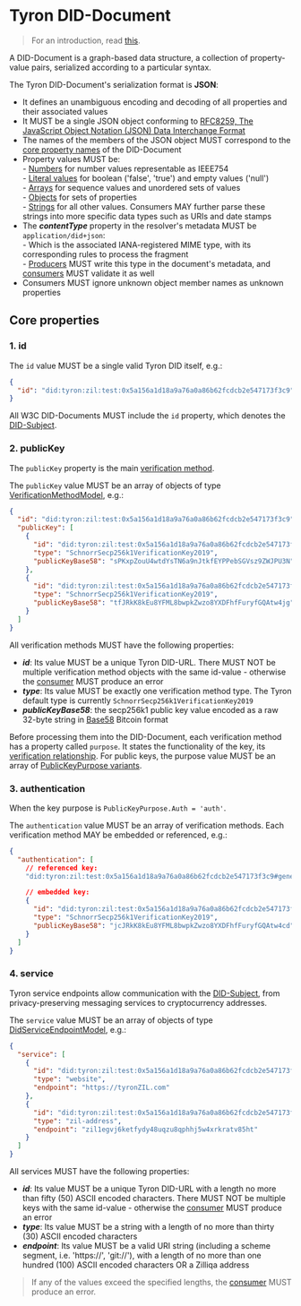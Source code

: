 # Tyron DID-Document

> For an introduction, read [this](./W3C-dids.md#did-document).

A DID-Document is a graph-based data structure, a collection of property-value pairs, serialized according to a particular syntax.

The Tyron DID-Document's serialization format is **JSON**:  

- It defines an unambiguous encoding and decoding of all properties and their associated values
- It MUST be a single JSON object conforming to [RFC8259, The JavaScript Object Notation (JSON) Data Interchange Format](https://tools.ietf.org/html/rfc8259)  
- The names of the members of the JSON object MUST correspond to the [core property names](#core-properties) of the DID-Document  
- Property values MUST be:  
        - [Numbers](https://tools.ietf.org/html/rfc8259#section-6) for number values representable as IEEE754  
        - [Literal values](https://tools.ietf.org/html/rfc8259#section-3) for boolean ('false', 'true') and empty values ('null')  
        - [Arrays](https://tools.ietf.org/html/rfc8259#section-5) for sequence values and unordered sets of values  
                - [Objects](https://tools.ietf.org/html/rfc8259#section-4) for sets of properties  
                - [Strings](https://tools.ietf.org/html/rfc8259#section-7) for all other values. Consumers MAY further parse these strings into more specific data types such as URIs and date stamps  
- The ***contentType*** property in the resolver's metadata MUST be ```application/did+json```:  
        - Which is the associated IANA-registered MIME type, with its corresponding rules to process the fragment  
        - [Producers](./W3C-dids.md#producer) MUST write this type in the document's metadata, and [consumers](./W3C-dids.md#consumer) MUST validate it as well
- Consumers MUST ignore unknown object member names as unknown properties

## Core properties

### 1. id

The ```id``` value MUST be a single valid Tyron DID itself, e.g.:

```json
{
  "id": "did:tyron:zil:test:0x5a156a1d18a9a76a0a86b62fcdcb2e547173f3c9"
}
```

All W3C DID-Documents MUST include the ```id``` property, which denotes the [DID-Subject](./W3C-dids.md#did-subject).

### 2. publicKey

The ```publicKey``` property is the main [verification method](./W3C-dids.md#verification-method).

The ```publicKey``` value MUST be an array of objects of type [VerificationMethodModel](./implementation/models.md#verification-method-model), e.g.:

```json
{
  "id": "did:tyron:zil:test:0x5a156a1d18a9a76a0a86b62fcdcb2e547173f3c9",
  "publicKey": [
    {
      "id": "did:tyron:zil:test:0x5a156a1d18a9a76a0a86b62fcdcb2e547173f3c9#keyID-1",
      "type": "SchnorrSecp256k1VerificationKey2019",
      "publicKeyBase58": "sPKxpZouU4wtdYsTN6a9nJtkfEYPPebSGVsz9ZWJPU3N"
    },
    {
      "id": "did:tyron:zil:test:0x5a156a1d18a9a76a0a86b62fcdcb2e547173f3c9#keyID-2",
      "type": "SchnorrSecp256k1VerificationKey2019",
      "publicKeyBase58": "tfJRkK8kEu8YFML8bwpkZwzo8YXDFhfFuryfGQAtw4jg"
    }
  ]
}
```

All verification methods MUST have the following properties:

- ***id***: Its value MUST be a unique Tyron DID-URL. There MUST NOT be multiple verification method objects with the same id-value - otherwise the [consumer](./W3C-dids.md#consumer) MUST produce an error
- ***type***: Its value MUST be exactly one verification method type. The Tyron default type is currently ```SchnorrSecp256k1VerificationKey2019```
- ***publicKeyBase58***: the secp256k1 public key value encoded as a raw 32-byte string in [Base58](https://tools.ietf.org/html/draft-msporny-base58-01) Bitcoin format

Before processing them into the DID-Document, each verification method has a property called ```purpose```. It states the functionality of the key, its [verification relationship](./W3C-dids.md#verification-relationship). For public keys, the purpose value MUST be an array of [PublicKeyPurpose variants](./implementation/models.md#public-key-purpose).


### 3. authentication

When the key purpose is ```PublicKeyPurpose.Auth = 'auth'```.

The ```authentication``` value MUST be an array of verification methods. Each verification method MAY be embedded or referenced, e.g.:

```json
{
  "authentication": [
    // referenced key:
    "did:tyron:zil:test:0x5a156a1d18a9a76a0a86b62fcdcb2e547173f3c9#generalKeyID",

    // embedded key:
    {
      "id": "did:tyron:zil:test:0x5a156a1d18a9a76a0a86b62fcdcb2e547173f3c9#onlyAuthKey",
      "type": "SchnorrSecp256k1VerificationKey2019",
      "publicKeyBase58": "jcJRkK8kEu8YFML8bwpkZwzo8YXDFhfFuryfGQAtw4cd"
    }
  ]
}
```

### 4. service

Tyron service endpoints allow communication with the [DID-Subject](./W3C-dids.md#did-subject), from privacy-preserving messaging services to cryptocurrency addresses.

The ```service``` value MUST be an array of objects of type [DidServiceEndpointModel](./implementation/models.md#did-service-endpoint-model), e.g.:

```json
{
  "service": [
    {
      "id": "did:tyron:zil:test:0x5a156a1d18a9a76a0a86b62fcdcb2e547173f3c9#did-method",
      "type": "website",
      "endpoint": "https://tyronZIL.com"
    },
    {
      "id": "did:tyron:zil:test:0x5a156a1d18a9a76a0a86b62fcdcb2e547173f3c9#account-X",
      "type": "zil-address",
      "endpoint": "zil1egvj6ketfydy48uqzu8qphhj5w4xrkratv85ht"
    }
  ]
}
```

All services MUST have the following properties:

- ***id***: Its value MUST be a unique Tyron DID-URL with a length no more than fifty (50) ASCII encoded characters. There MUST NOT be multiple keys with the same id-value - otherwise the [consumer](./W3C-dids.md#consumer) MUST produce an error
- ***type***: Its value MUST be a string with a length of no more than thirty (30) ASCII encoded characters
- ***endpoint***: Its value MUST be a valid URI string (including a scheme segment, i.e. 'https://', 'git://'), with a length of no more than one hundred (100) ASCII encoded characters OR a Zilliqa address

> If any of the values exceed the specified lengths, the [consumer](./W3C-dids.md#consumer) MUST produce an error.
